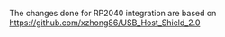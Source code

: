 The changes done for RP2040 integration are based on https://github.com/xzhong86/USB_Host_Shield_2.0



